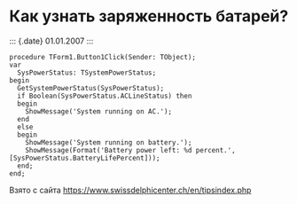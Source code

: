 Как узнать заряженность батарей?
================================

::: {.date}
01.01.2007
:::

    procedure TForm1.Button1Click(Sender: TObject);
    var
      SysPowerStatus: TSystemPowerStatus;
    begin
      GetSystemPowerStatus(SysPowerStatus);
      if Boolean(SysPowerStatus.ACLineStatus) then
      begin
        ShowMessage('System running on AC.');
      end
      else
      begin
        ShowMessage('System running on battery.');
        ShowMessage(Format('Battery power left: %d percent.', [SysPowerStatus.BatteryLifePercent]));
      end;
    end;

Взято с сайта <https://www.swissdelphicenter.ch/en/tipsindex.php>
